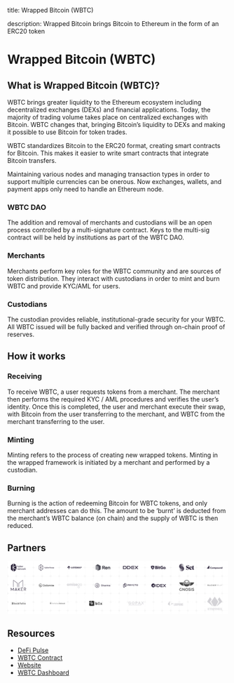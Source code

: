 title: Wrapped Bitcoin (WBTC)

description: Wrapped Bitcoin brings Bitcoin to Ethereum in the form of an ERC20 token

# Wrapped Bitcoin (WBTC)

## What is Wrapped Bitcoin (WBTC)?

WBTC brings greater liquidity to the Ethereum ecosystem including decentralized exchanges (DEXs) and financial applications. Today, the majority of trading volume takes place on centralized exchanges with Bitcoin. WBTC changes that, bringing Bitcoin’s liquidity to DEXs and making it possible to use Bitcoin for token trades.

WBTC standardizes Bitcoin to the ERC20 format, creating smart contracts for Bitcoin. This makes it easier to write smart contracts that integrate Bitcoin transfers.

Maintaining various nodes and managing transaction types in order to support multiple currencies can be onerous. Now exchanges, wallets, and payment apps only need to handle an Ethereum node.

### WBTC DAO

The addition and removal of merchants and custodians will be an open process controlled by a multi-signature contract. Keys to the multi-sig contract will be held by institutions as part of the WBTC DAO.

### Merchants

Merchants perform key roles for the WBTC community and are sources of token distribution. They interact with custodians in order to mint and burn WBTC and provide KYC/AML for users.

### Custodians

The custodian provides reliable, institutional-grade security for your WBTC. All WBTC issued will be fully backed and verified through on-chain proof of reserves.

## How it works

### Receiving

To receive WBTC, a user requests tokens from a merchant. The merchant then performs the required KYC / AML procedures and verifies the user’s identity. Once this is completed, the user and merchant execute their swap, with Bitcoin from the user transferring to the merchant, and WBTC from the merchant transferring to the user.

### Minting

Minting refers to the process of creating new wrapped tokens. Minting in the wrapped framework is initiated by a merchant and performed by a custodian.

### Burning

Burning is the action of redeeming Bitcoin for WBTC tokens, and only merchant addresses can do this. The amount to be ‘burnt’ is deducted from the merchant’s WBTC balance (on chain) and the supply of WBTC is then reduced.

## Partners

![](/assets/images/wbtcpartners.png)

## Resources

* [DeFi Pulse](https://defipulse.com/wbtc)
* [WBTC Contract](https://etherscan.io/address/0x2260fac5e5542a773aa44fbcfedf7c193bc2c599)
* [Website](https://www.wbtc.network/)
* [WBTC Dashboard](https://www.wbtc.network/dashboard/order-book)


